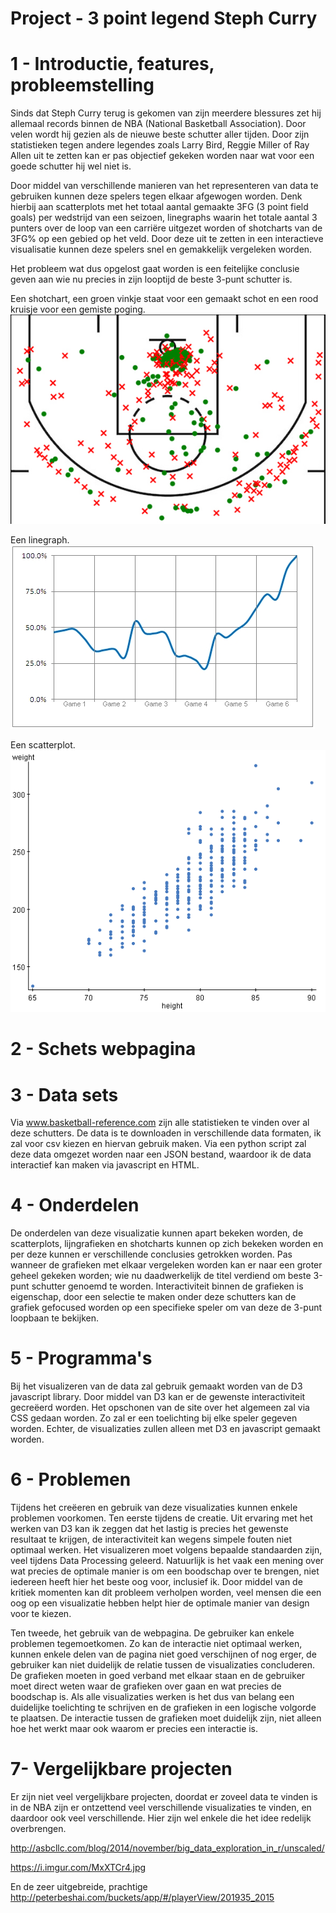 # Project - 3 point legend Steph Curry

# 1 - Introductie, features, probleemstelling

Sinds dat Steph Curry terug is gekomen van zijn meerdere blessures zet hij allemaal records binnen de NBA (National Basketball Association). Door velen wordt hij gezien als de nieuwe beste schutter aller tijden. Door zijn statistieken tegen andere legendes zoals Larry Bird, Reggie Miller of Ray Allen uit te zetten kan er pas objectief gekeken worden naar wat voor een goede schutter hij wel niet is. 

Door middel van verschillende manieren van het representeren van data te gebruiken kunnen deze spelers tegen elkaar afgewogen worden. Denk hierbij aan scatterplots met het totaal aantal gemaakte 3FG (3 point field goals) per wedstrijd van een seizoen, linegraphs waarin het totale aantal 3 punters over de loop van een carriëre uitgezet worden of shotcharts van de 3FG% op een gebied op het veld. Door deze uit te zetten in een interactieve visualisatie kunnen deze spelers snel en gemakkelijk vergeleken worden. 

Het probleem wat dus opgelost gaat worden is een feitelijke conclusie geven aan wie nu precies in zijn looptijd de beste 3-punt schutter is. 

Een shotchart, een groen vinkje staat voor een gemaakt schot en een rood kruisje voor een gemiste poging.
![shotchart](doc/shotchart.jpg)

Een linegraph.
![linegraph](doc/linegraph.jpg)

Een scatterplot.
![scatterplot](doc/scatterplot.gif)

# 2 - Schets webpagina

# 3 - Data sets

Via www.basketball-reference.com zijn alle statistieken te vinden over al deze schutters. De data is te downloaden in verschillende data formaten, ik zal voor csv kiezen en hiervan gebruik maken. Via een python script zal deze data omgezet worden naar een JSON bestand, waardoor ik de data interactief kan maken via javascript en HTML.

# 4 - Onderdelen

De onderdelen van deze visualizatie kunnen apart bekeken worden, de scatterplots, lijngrafieken en shotcharts kunnen op zich bekeken worden en per deze kunnen er verschillende conclusies getrokken worden. Pas wanneer de grafieken met elkaar vergeleken worden kan er naar een groter geheel gekeken worden; wie nu daadwerkelijk de titel verdiend om beste 3-punt schutter genoemd te worden. Interactiviteit binnen de grafieken is eigenschap, door een selectie te maken onder deze schutters kan de grafiek gefocused worden op een specifieke speler om van deze de 3-punt loopbaan te bekijken.

# 5 - Programma's

Bij het visualizeren van de data zal gebruik gemaakt worden van de D3 javascript library. Door middel van D3 kan er de gewenste interactiviteit gecreëerd worden. Het opschonen van de site over het algemeen zal via CSS gedaan worden. Zo zal er een toelichting bij elke speler gegeven worden. Echter, de visualizaties zullen alleen met D3 en javascript gemaakt worden.

# 6 - Problemen

Tijdens het creëeren en gebruik van deze visualizaties kunnen enkele problemen voorkomen. Ten eerste tijdens de creatie. Uit ervaring met het werken van D3 kan ik zeggen dat het lastig is precies het gewenste resultaat te krijgen, de interactiviteit kan wegens simpele fouten niet optimaal werken. Het visualizeren moet volgens bepaalde standaarden zijn, veel tijdens Data Processing geleerd. Natuurlijk is het vaak een mening over wat precies de optimale manier is om een boodschap over te brengen, niet iedereen heeft hier het beste oog voor, inclusief ik. Door middel van de kritiek momenten kan dit probleem verholpen worden, veel mensen die een oog op een visualizatie hebben helpt hier de optimale manier van design voor te kiezen.

Ten tweede, het gebruik van de webpagina. De gebruiker kan enkele problemen tegemoetkomen. Zo kan de interactie niet optimaal werken, kunnen enkele delen van de pagina niet goed verschijnen of nog erger, de gebruiker kan niet duidelijk de relatie tussen de visualizaties concluderen. De grafieken moeten in goed verband met elkaar staan en de gebruiker moet direct weten waar de grafieken over gaan en wat precies de boodschap is. Als alle visualizaties werken is het dus van belang een duidelijke toelichting te schrijven en de grafieken in een logische volgorde te plaatsen. De interactie tussen de grafieken moet duidelijk zijn, niet alleen hoe het werkt maar ook waarom er precies een interactie is.

# 7- Vergelijkbare projecten

Er zijn niet veel vergelijkbare projecten, doordat er zoveel data te vinden is in de NBA zijn er ontzettend veel verschillende visualizaties te vinden, en daardoor ook veel verschillende. Hier zijn wel enkele die het idee redelijk overbrengen.

http://asbcllc.com/blog/2014/november/big_data_exploration_in_r/unscaled/

https://i.imgur.com/MxXTCr4.jpg

En de zeer uitgebreide, prachtige
http://peterbeshai.com/buckets/app/#/playerView/201935_2015
